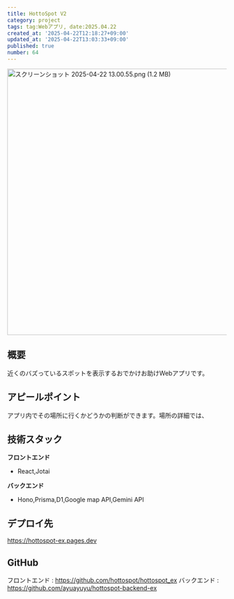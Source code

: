 ```yaml
---
title: HottoSpot V2
category: project
tags: tag:Webアプリ, date:2025.04.22
created_at: '2025-04-22T12:18:27+09:00'
updated_at: '2025-04-22T13:03:33+09:00'
published: true
number: 64
---
```


<img width="611" alt="スクリーンショット 2025-04-22 13.00.55.png (1.2 MB)" src="https://img.esa.io/uploads/production/attachments/22241/2025/04/22/148527/8c83e6c1-7d4e-4df8-9545-2ab1f6c5d9fb.png">


## 概要
近くのバズっているスポットを表示するおでかけお助けWebアプリです。

## アピールポイント
アプリ内でその場所に行くかどうかの判断ができます。場所の詳細では、

## 技術スタック
**フロントエンド**
- React,Jotai

**バックエンド**
- Hono,Prisma,D1,Google map API,Gemini API


## デプロイ先
https://hottospot-ex.pages.dev

## GitHub
フロントエンド  :  https://github.com/hottospot/hottospot_ex
バックエンド  : https://github.com/ayuayuyu/hottospot-backend-ex
